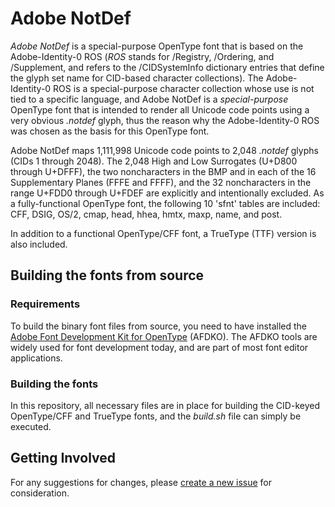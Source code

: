 # Adobe NotDef

*Adobe NotDef* is a special-purpose OpenType font that is based on the Adobe-Identity-0 ROS (*ROS* stands for /Registry, /Ordering, and /Supplement, and refers to the /CIDSystemInfo dictionary entries that define the glyph set name for CID-based character collections). The Adobe-Identity-0 ROS is a special-purpose character collection whose use is not tied to a specific language, and Adobe NotDef is a *special-purpose* OpenType font that is intended to render all Unicode code points using a very obvious *.notdef* glyph, thus the reason why the Adobe-Identity-0 ROS was chosen as the basis for this OpenType font.

Adobe NotDef maps 1,111,998 Unicode code points to 2,048 *.notdef* glyphs (CIDs 1 through 2048). The 2,048 High and Low Surrogates (U+D800 through U+DFFF), the two noncharacters in the BMP and in each of the 16 Supplementary Planes (FFFE and FFFF), and the 32 noncharacters in the range U+FDD0 through U+FDEF are explicitly and intentionally excluded. As a fully-functional OpenType font, the following 10 'sfnt' tables are included: CFF, DSIG, OS/2, cmap, head, hhea, hmtx, maxp, name, and post.

In addition to a functional OpenType/CFF font, a TrueType (TTF) version is also included.

## Building the fonts from source

### Requirements

To build the binary font files from source, you need to have installed the [Adobe Font Development Kit for OpenType](https://github.com/adobe-type-tools/afdko/) (AFDKO). The AFDKO tools are widely used for font development today, and are part of most font editor applications.

### Building the fonts

In this repository, all necessary files are in place for building the CID-keyed OpenType/CFF and TrueType fonts, and the *build.sh* file can simply be executed.

## Getting Involved

For any suggestions for changes, please [create a new issue](https://github.com/adobe-fonts/adobe-notdef/issues) for consideration.

